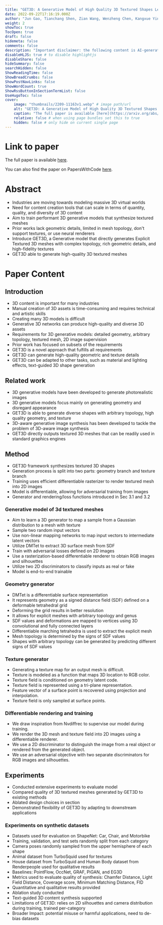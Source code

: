 ```yaml
---
title: "GET3D: A Generative Model of High Quality 3D Textured Shapes Learned from Images"
date: 2022-09-22T17:16:19.000Z
author: "Jun Gao, Tianchang Shen, Zian Wang, Wenzheng Chen, Kangxue Yin, Daiqing Li, Or Litany, Zan Gojcic, Sanja Fidler"
weight: 2
showToc: true
TocOpen: true
draft: false
hidemeta: false
comments: false
description: "Important disclaimer: the following content is AI-generated, please make sure to fact check the presented information by reading the full paper."
disableHLJS: true # to disable highlightjs
disableShare: false
hideSummary: false
searchHidden: false
ShowReadingTime: false
ShowBreadCrumbs: false
ShowPostNavLinks: false
ShowWordCount: true
ShowRssButtonInSectionTermList: false
UseHugoToc: false
cover:
    image: "thumbnails/2209-11163v1.webp" # image path/url
    alt: "GET3D: A Generative Model of High Quality 3D Textured Shapes Learned from Images" # alt text
    caption: "The full paper is available [here](https://arxiv.org/abs/2209.11163)." # display caption under cover
    relative: false # when using page bundles set this to true
    hidden: false # only hide on current single page
---
```


# Link to paper
The full paper is available [here](https://arxiv.org/abs/2209.11163).

You can also find the paper on PapersWithCode [here](https://paperswithcode.com/paper/get3d-a-generative-model-of-high-quality-3d).

# Abstract
- Industries are moving towards modeling massive 3D virtual worlds
- Need for content creation tools that can scale in terms of quantity, quality, and diversity of 3D content
- Aim to train performant 3D generative models that synthesize textured meshes
- Prior works lack geometric details, limited in mesh topology, don't support textures, or use neural renderers
- Introduce GET3D, a Generative model that directly generates Explicit Textured 3D meshes with complex topology, rich geometric details, and high-fidelity textures
- GET3D able to generate high-quality 3D textured meshes

# Paper Content

## Introduction
- 3D content is important for many industries
- Manual creation of 3D assets is time-consuming and requires technical and artistic skills
- Creating many 3D models is difficult
- Generative 3D networks can produce high-quality and diverse 3D assets
- Requirements for 3D generative models: detailed geometry, arbitrary topology, textured mesh, 2D image supervision
- Prior work has focused on subsets of the requirements
- GET3D is a novel approach that fulfills all requirements
- GET3D can generate high-quality geometric and texture details
- GET3D can be adapted to other tasks, such as material and lighting effects, text-guided 3D shape generation

## Related work
- 3D generative models have been developed to generate photorealistic images
- 3D generative models focus mainly on generating geometry and disregard appearance
- GET3D is able to generate diverse shapes with arbitrary topology, high quality geometry, and texture
- 3D-aware generative image synthesis has been developed to tackle the problem of 3D-aware image synthesis
- GET3D directly outputs textured 3D meshes that can be readily used in standard graphics engines

## Method
- GET3D framework synthesizes textured 3D shapes
- Generation process is split into two parts: geometry branch and texture branch
- Training uses efficient differentiable rasterizer to render textured mesh into 2D images
- Model is differentiable, allowing for adversarial training from images
- Generator and rendering/loss functions introduced in Sec 3.1 and 3.2

### Generative model of 3d textured meshes
- Aim to learn a 3D generator to map a sample from a Gaussian distribution to a mesh with texture
- Sample two random input vectors
- Use non-linear mapping networks to map input vectors to intermediate latent vectors
- Utilize DMTet to extract 3D surface mesh from SDF
- Train with adversarial losses defined on 2D images
- Use a rasterization-based differentiable renderer to obtain RGB images and silhouettes
- Utilize two 2D discriminators to classify inputs as real or fake
- Model is end-to-end trainable

### Geometry generator
- DMTet is a differentiable surface representation
- It represents geometry as a signed distance field (SDF) defined on a deformable tetrahedral grid
- Deforming the grid results in better resolution
- It allows for explicit meshes with arbitrary topology and genus
- SDF values and deformations are mapped to vertices using 3D convolutional and fully connected layers
- Differentiable marching tetrahedra is used to extract the explicit mesh
- Mesh topology is determined by the signs of SDF values
- Shapes with arbitrary topology can be generated by predicting different signs of SDF values

### Texture generator
- Generating a texture map for an output mesh is difficult.
- Texture is modeled as a function that maps 3D location to RGB color.
- Texture field is conditioned on geometry latent code.
- Texture field is represented using a tri-plane representation.
- Feature vector of a surface point is recovered using projection and interpolation.
- Texture field is only sampled at surface points.

### Differentiable rendering and training
- We draw inspiration from Nvdiffrec to supervise our model during training.
- We render the 3D mesh and texture field into 2D images using a differentiable renderer.
- We use a 2D discriminator to distinguish the image from a real object or rendered from the generated object.
- We use an adversarial objective with two separate discriminators for RGB images and silhouettes.

## Experiments
- Conducted extensive experiments to evaluate model
- Compared quality of 3D textured meshes generated by GET3D to existing methods
- Ablated design choices in section
- Demonstrated flexibility of GET3D by adapting to downstream applications

### Experiments on synthetic datasets
- Datasets used for evaluation on ShapeNet: Car, Chair, and Motorbike
- Training, validation, and test sets randomly split from each category
- Camera poses randomly sampled from the upper hemisphere of each shape
- Animal dataset from TurboSquid used for textures
- House dataset from TurboSquid and Human Body dataset from Renderpeople used for qualitative results
- Baselines: PointFlow, OccNet, GRAF, PiGAN, and EG3D
- Metrics used to evaluate quality of synthesis: Chamfer Distance, Light Field Distance, Coverage score, Minimum Matching Distance, FID
- Quantitative and qualitative results provided
- Ablation study conducted
- Text-guided 3D content synthesis supported
- Limitations of GET3D: relies on 2D silhouettes and camera distribution during training, trained per-category
- Broader Impact: potential misuse or harmful applications, need to de-bias datasets
